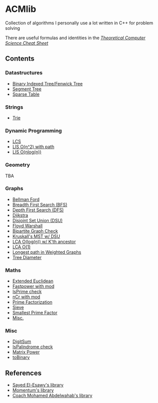 # ACMlib
Collection of algorithms I personally use a lot written in C++ for problem solving

There are useful formulas and identities in the [*Theoretical Computer Science Cheat Sheet*](https://github.com/yousefwalid/ACMlib/blob/master/Cheat%20Sheet.pdf)

## **Contents**

### **Datastructures**
- [Binary Indexed Tree/Fenwick Tree](https://github.com/yousefwalid/ACMlib/blob/master/Datastructures%20%26%20Strings/BIT.cpp)
- [Segment Tree](https://github.com/yousefwalid/ACMlib/blob/master/Datastructures%20%26%20Strings/Segment%20Tree.cpp)
- [Sparse Table](https://github.com/yousefwalid/ACMlib/blob/master/Datastructures%20%26%20Strings/Sparse%20Table.cpp)

### **Strings**
- [Trie](https://github.com/yousefwalid/ACMlib/blob/master/Datastructures%20%26%20Strings/Trie.cpp)

### **Dynamic Programming**
- [LCS](https://github.com/yousefwalid/ACMlib/blob/master/Dynamic%20Programming/LCS.cpp)
- [LIS O(n^2) with path](https://github.com/yousefwalid/ACMlib/blob/master/Dynamic%20Programming/LIS%20O(n%5E2)%20-%20Path.cpp)
- [LIS O(nlog(n))](https://github.com/yousefwalid/ACMlib/blob/master/Dynamic%20Programming/LIS%20O(nlogn).cpp)

### **Geometry**
TBA

### **Graphs**
- [Bellman Ford](https://github.com/yousefwalid/ACMlib/blob/master/Graphs/Bellman.cpp)
- [Breadth First Search (BFS)](https://github.com/yousefwalid/ACMlib/blob/master/Graphs/BFS.cpp)
- [Depth First Search (DFS)](https://github.com/yousefwalid/ACMlib/blob/master/Graphs/DFS.cpp)
- [Dijkstra](https://github.com/yousefwalid/ACMlib/blob/master/Graphs/Dijkstra.cpp)
- [Disjoint Set Union (DSU)](https://github.com/yousefwalid/ACMlib/blob/master/Graphs/DSU.cpp)
- [Floyd Warshall](https://github.com/yousefwalid/ACMlib/blob/master/Graphs/Floyd.cpp)
- [Bipartite Graph Check](https://github.com/yousefwalid/ACMlib/blob/master/Graphs/isBipartite%20Graph.cpp)
- [Kruskall's MST w/ DSU](https://github.com/yousefwalid/ACMlib/blob/master/Graphs/Kruskall's%20MST.cpp)
- [LCA O(log(n)) w/ K'th ancestor](https://github.com/yousefwalid/ACMlib/blob/master/Graphs/LCA%20O(logn).cpp)
- [LCA O(1)](https://github.com/yousefwalid/ACMlib/blob/master/Graphs/LCA%20O(1).cpp)
- [Longest path in Weighted Graphs](https://github.com/yousefwalid/ACMlib/blob/master/Graphs/Longest%20Path%20Weighted.cpp)
- [Tree Diameter](https://github.com/yousefwalid/ACMlib/blob/master/Graphs/Tree%20Diameter.cpp)

### **Maths**
- [Extended Euclidean](https://github.com/yousefwalid/ACMlib/blob/master/Maths/ExtendedEuclid.cpp)
- [Fastpower with mod](https://github.com/yousefwalid/ACMlib/blob/master/Maths/Fastpower%20with%20mod.cpp)
- [IsPrime check](https://github.com/yousefwalid/ACMlib/blob/master/Maths/IsPrime.cpp)
- [nCr with mod](https://github.com/yousefwalid/ACMlib/blob/master/Maths/nCr%20with%20mod.cpp)
- [Prime Factorization](https://github.com/yousefwalid/ACMlib/blob/master/Maths/Prime%20Factorization.cpp)
- [Sieve](https://github.com/yousefwalid/ACMlib/blob/master/Maths/Sieve.cpp)
- [Smallest Prime Factor](https://github.com/yousefwalid/ACMlib/blob/master/Maths/Smallest%20Prime%20Factor.cpp)
- [Misc.](https://github.com/yousefwalid/ACMlib/blob/master/Maths/Misc.cpp)


### **Misc**
- [DigitSum](https://github.com/yousefwalid/ACMlib/blob/master/Misc/DigitSum.cpp)
- [IsPalindrome check](https://github.com/yousefwalid/ACMlib/blob/master/Misc/IsPalindrome.cpp)
- [Matrix Power](https://github.com/yousefwalid/ACMlib/blob/master/Misc/Matrix%20Power.cpp)
- [toBinary](https://github.com/yousefwalid/ACMlib/blob/master/Misc/toBinary.cpp)


## **References**
- [Sayed El-Esawy's library](https://github.com/yousefwalid/ACMlib/blob/master/Sayed%20Library.pdf)
- [Momentum's library](https://github.com/OmarBazaraa/Competitive-Programming)
- [Coach Mohamed Abdelwahab's library](https://github.com/yousefwalid/ACMlib/blob/master/Coach%20Library.pdf)




